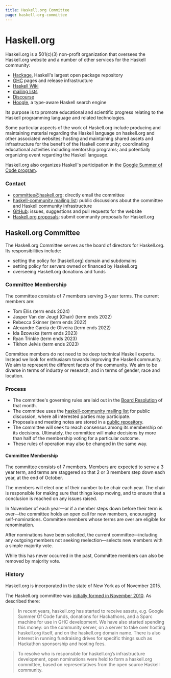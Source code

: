 ```yaml
---
title: Haskell.org Committee
page: haskell-org-committee
---
```


# Haskell.org

Haskell.org is a 501(c)(3) non-profit organization that oversees the Haskell.org website and a number of other services for the Haskell community:

  * [Hackage], Haskell's largest open package repository
  * [GHC] pages and release infrastructure
  * [Haskell Wiki][wiki]
  * [mailing lists][mailing]
  * [Discourse][discourse]
  * [Hoogle], a type-aware Haskell search engine

Its purpose is to promote educational and scientific progress relating to the Haskell programming language and related technologies.


Some particular aspects of the work of Haskell.org include producing and maintaining material regarding the Haskell language on haskell.org and other associated websites; hosting and maintaining shared assets and infrastructure for the benefit of the Haskell community; coordinating educational activities including mentorship programs; and potentially organizing event regarding the Haskell language.

Haskell.org also organizes Haskell's participation in  the [Google Summer of Code program][gsoc].

### Contact

  * [committee@haskell.org][email]: directly email the committee
  * [haskell-community mailing list][list]: public discussions about the committee and Haskell community infrastructure
  * [GitHub][github]: issues, suggestions and pull requests for the website
  * [Haskell.org proposals][repo]: submit community proposals for Haskell.org


## Haskell.org Committee

The Haskell.org Committee serves as the board of directors for Haskell.org. Its responsibilities include:

  * setting the policy for [haskell.org] domain and subdomains
  * setting policy for servers owned or financed by Haskell.org
  * overseeing Haskell.org donations and funds

### Committee Membership

The committee consists of 7 members serving 3-year terms. The current members are:

  * Tom Ellis (term ends 2024)
  * Jasper Van der Jeugt (Chair) (term ends 2022)
  * Rebecca Skinner (term ends 2022)
  * Alexandre Garcia de Oliveira (term ends 2022)
  * Ida Bzowska (term ends 2023)
  * Ryan Trinkle (term ends 2023)
  * Tikhon Jelvis (term ends 2023)

Committee members do not need to be deep technical Haskell experts.  Instead we look for enthusiasm towards improving the Haskell community.  We aim to represent the different facets of the community.  We aim to be diverse in terms of industry or research, and in terms of gender, race and location.

### Process

* The committee's governing rules are laid out in the [Board Resolution](/2015-11-10-Haskell-Org-Board-Resolution.pdf) of that month.
* The committee uses the [haskell-community mailing list][list] for public discussion, where all interested parties may participate.
* Proposals and meeting notes are stored in a [public repository][repo].
* The committee will seek to reach consensus among its membership on its decisions. Ultimately, the committee will make decisions by more than half of the membership voting for a particular outcome.
* These rules of operation may also be changed in the same way.

#### Committee Membership

The committee consists of 7 members. Members are expected to serve a 3 year term, and terms are staggered so that 2 or 3 members step down each year, at the end of October.

The members will elect one of their number to be chair each year. The chair is responsible for making sure that things keep moving, and to ensure that a conclusion is reached on any issues raised.

In November of each year—or if a member steps down before their term is over—the committee holds an open call for new members, encouraging self-nominations. Committee members whose terms are over are eligible for renomination.

After nominations have been solicited, the current committee—including any outgoing members not seeking reelection—selects new members with a simple majority vote.

While this has never occurred in the past, Committee members can also be removed by majority vote.


### History

Haskell.org is incorporated in the state of New York as of November 2015.

The Haskell.org committee was [initially formed in November 2010](https://mail.haskell.org/pipermail/haskell/2010-November/022375.html). As described there:

> In recent years, haskell.org has started to receive assets, e.g. Google Summer Of Code funds, donations for Hackathons, and a Sparc machine for use in GHC development. We have also started spending this money: on the community server, on a server to take over hosting haskell.org itself, and on the haskell.org domain name. There is also interest in running fundraising drives for specific things such as Hackathon sponsorship and hosting fees.

> To resolve who is responsible for haskell.org’s infrastructure development, open nominations were held to form a haskell.org committee, based on representatives from the open source Haskell community.

[discourse]: https://discourse.haskell.org
[email]: mailto:committeee@haskell.org
[Hackage]: https://hackage.haskell.org/
[Hoogle]: https://hoogle.haskell.org/
[GHC]: https://www.haskell.org/ghc/
[github]: https://github.com/haskell-infra/www.haskell.org/
[list]: https://mail.haskell.org/cgi-bin/mailman/listinfo/haskell-community
[mailing]: https://www.haskell.org/mailing-lists/
[repo]: https://github.com/haskell-org/committee
[gsoc]: https://summer.haskell.org/
[wiki]: https://wiki.haskell.org/Haskell
